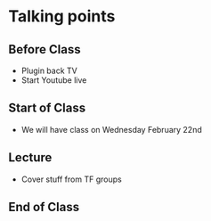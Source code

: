 # Talking points

## Before Class

* Plugin back TV
* Start Youtube live

## Start of Class

* We will have class on Wednesday February 22nd

## Lecture

* Cover stuff from TF groups

## End of Class
